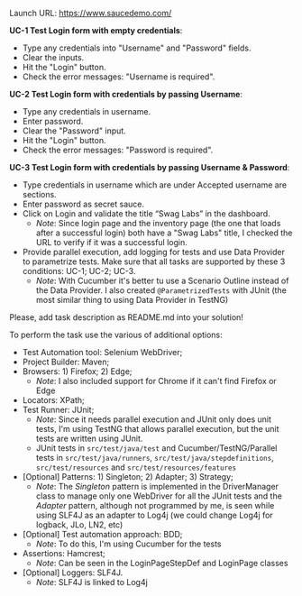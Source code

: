 Launch URL: https://www.saucedemo.com/

**UC-1 Test Login form with empty credentials**:
- Type any credentials into "Username" and "Password" fields.
- Clear the inputs.
- Hit the "Login" button.
- Check the error messages: "Username is required".

**UC-2 Test Login form with credentials by passing Username**:
- Type any credentials in username.
- Enter password.
- Clear the "Password" input.
- Hit the "Login" button.
- Check the error messages: "Password is required".

**UC-3 Test Login form with credentials by passing Username & Password**:
- Type credentials in username which are under Accepted username are sections.
- Enter password as secret sauce.
- Click on Login and validate the title “Swag Labs” in the dashboard.
  - *Note*: Since login page and the inventory page (the one that loads after a successful login) both have a "Swag Labs" title, I checked the URL to verify if it was a successful login.
- Provide parallel execution, add logging for tests and use Data Provider to parametrize tests. Make sure that all tasks are supported by these 3 conditions: UC-1; UC-2; UC-3.
  - *Note*: With Cucumber it's better tu use a Scenario Outline instead of the Data Provider. I also created `@ParametrizedTests` with JUnit (the most similar thing to using Data Provider in TestNG)

Please, add task description as README.md into your solution!

To perform the task use the various of additional options:
- Test Automation tool: Selenium WebDriver;
- Project Builder: Maven;
- Browsers: 1) Firefox; 2) Edge;
  - *Note*: I also included support for Chrome if it can't find Firefox or Edge
- Locators: XPath;
- Test Runner: JUnit;
  - *Note*: Since it needs parallel execution and JUnit only does unit tests, I'm using TestNG that allows parallel execution, but the unit tests are written using JUnit.
  - JUnit tests in `src/test/java/test` and Cucumber/TestNG/Parallel tests in `src/test/java/runners`, `src/test/java/stepdefinitions`, `src/test/resources` and `src/test/resources/features`
- [Optional] Patterns: 1) Singleton; 2) Adapter; 3) Strategy;
  - *Note*: The *Singleton* pattern is implemented in the DriverManager class to manage only one WebDriver for all the JUnit tests and the *Adapter* pattern, although not programmed by me, is seen while using SLF4J as an adapter to Log4j (we could change Log4j for logback, JLo, LN2, etc)
- [Optional] Test automation approach: BDD;
  - *Note*: To do this, I'm using Cucumber for the tests
- Assertions: Hamcrest;
  - *Note*: Can be seen in the LoginPageStepDef and LoginPage classes
- [Optional] Loggers: SLF4J.
  - *Note*: SLF4J is linked to Log4j